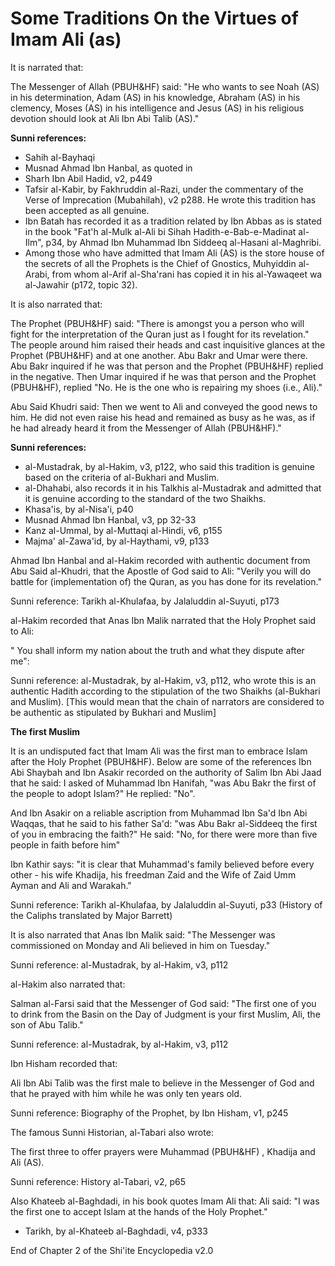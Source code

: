 Some Traditions On the Virtues of Imam Ali (as)
===============================================

It is narrated that:

The Messenger of Allah (PBUH&HF) said: "He who wants to see Noah (AS)
in his determination, Adam (AS) in his knowledge, Abraham (AS) in his
clemency, Moses (AS) in his intelligence and Jesus (AS) in his religious
devotion should look at Ali Ibn Abi Talib (AS)."

**Sunni references:**

- Sahih al-Bayhaqi
- Musnad Ahmad Ibn Hanbal, as quoted in
- Sharh Ibn Abil Hadid, v2, p449
- Tafsir al-Kabir, by Fakhruddin al-Razi, under the commentary of the
Verse of Imprecation (Mubahilah), v2 p288. He wrote this tradition has
been accepted as all genuine.
- Ibn Batah has recorded it as a tradition related by Ibn Abbas as is
stated in the book "Fat'h al-Mulk al-Ali bi Sihah Hadith-e-Bab-e-Madinat
al-Ilm", p34, by Ahmad Ibn Muhammad Ibn Siddeeq al-Hasani al-Maghribi.
- Among those who have admitted that Imam Ali (AS) is the store house
of the secrets of all the Prophets is the Chief of Gnostics, Muhyiddin
al- Arabi, from whom al-Arif al-Sha'rani has copied it in his
al-Yawaqeet wa al-Jawahir (p172, topic 32).

It is also narrated that:

The Prophet (PBUH&HF) said: "There is amongst you a person who will
fight for the interpretation of the Quran just as I fought for its
revelation." The people around him raised their heads and cast
inquisitive glances at the Prophet (PBUH&HF) and at one another. Abu
Bakr and Umar were there. Abu Bakr inquired if he was that person and
the Prophet (PBUH&HF) replied in the negative. Then Umar inquired if he
was that person and the Prophet (PBUH&HF), replied "No. He is the one
who is repairing my shoes (i.e., Ali)."

Abu Said Khudri said: Then we went to Ali and conveyed the good news to
him. He did not even raise his head and remained as busy as he was, as
if he had already heard it from the Messenger of Allah (PBUH&HF)."

**Sunni references:**

- al-Mustadrak, by al-Hakim, v3, p122, who said this tradition is
genuine based on the criteria of al-Bukhari and Muslim.
- al-Dhahabi, also records it in his Talkhis al-Mustadrak and admitted
that it is genuine according to the standard of the two Shaikhs.
- Khasa'is, by al-Nisa'i, p40
- Musnad Ahmad Ibn Hanbal, v3, pp 32-33
- Kanz al-Ummal, by al-Muttaqi al-Hindi, v6, p155
- Majma' al-Zawa'id, by al-Haythami, v9, p133

Ahmad Ibn Hanbal and al-Hakim recorded with authentic document from Abu
Said al-Khudri, that the Apostle of God said to Ali: "Verily you will do
battle for (implementation of) the Quran, as you has done for its
revelation."

Sunni reference: Tarikh al-Khulafaa, by Jalaluddin al-Suyuti, p173

al-Hakim recorded that Anas Ibn Malik narrated that the Holy Prophet
said to Ali:

" You shall inform my nation about the truth and what they dispute
after me":

Sunni reference: al-Mustadrak, by al-Hakim, v3, p112, who wrote this is
an authentic Hadith according to the stipulation of the two Shaikhs
(al-Bukhari and Muslim). [This would mean that the chain of narrators
are considered to be authentic as stipulated by Bukhari and Muslim]

**The first Muslim**

It is an undisputed fact that Imam Ali was the first man to embrace
Islam after the Holy Prophet (PBUH&HF). Below are some of the references
Ibn Abi Shaybah and Ibn Asakir recorded on the authority of Salim Ibn
Abi Jaad that he said: I asked of Muhammad Ibn Hanifah, "was Abu Bakr
the first of the people to adopt Islam?" He replied: "No".

And Ibn Asakir on a reliable ascription from Muhammad Ibn Sa'd Ibn Abi
Waqqas, that he said to his father Sa'd: "was Abu Bakr al-Siddeeq the
first of you in embracing the faith?" He said: "No, for there were more
than five people in faith before him"

Ibn Kathir says: "it is clear that Muhammad's family believed before
every other - his wife Khadija, his freedman Zaid and the Wife of Zaid
Umm Ayman and Ali and Warakah."

Sunni reference: Tarikh al-Khulafaa, by Jalaluddin al-Suyuti, p33
(History of the Caliphs translated by Major Barrett)

It is also narrated that Anas Ibn Malik said: "The Messenger was
commissioned on Monday and Ali believed in him on Tuesday."

Sunni reference: al-Mustadrak, by al-Hakim, v3, p112

al-Hakim also narrated that:

Salman al-Farsi said that the Messenger of God said: "The first one of
you to drink from the Basin on the Day of Judgment is your first Muslim,
Ali, the son of Abu Talib."

Sunni reference: al-Mustadrak, by al-Hakim, v3, p112

Ibn Hisham recorded that:

Ali Ibn Abi Talib was the first male to believe in the Messenger of God
and that he prayed with him while he was only ten years old.

Sunni reference: Biography of the Prophet, by Ibn Hisham, v1, p245

The famous Sunni Historian, al-Tabari also wrote:

The first three to offer prayers were Muhammad (PBUH&HF) , Khadija and
Ali (AS).

Sunni reference: History al-Tabari, v2, p65

Also Khateeb al-Baghdadi, in his book quotes Imam Ali that: Ali said:
"I was the first one to accept Islam at the hands of the Holy
Prophet."


- Tarikh, by al-Khateeb al-Baghdadi, v4, p333


End of Chapter 2 of the Shi'ite Encyclopedia v2.0


